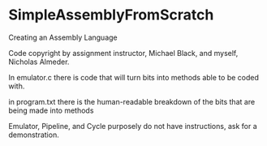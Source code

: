 # SimpleAssemblyFromScratch
Creating an Assembly Language

Code copyright by assignment instructor, Michael Black, and myself, Nicholas Almeder.

In emulator.c there is code that will turn bits into methods able to be coded with.

in program.txt there is the human-readable breakdown of the bits that are being made into methods

Emulator, Pipeline, and Cycle purposely do not have instructions, ask for a demonstration.
